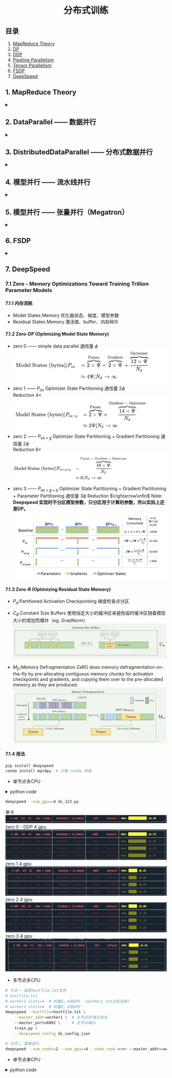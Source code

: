 <div align="center">

# 分布式训练

</div>

## 目录
1. [MapReduce Theory](#1)
1. [DP](#2) 
1. [DDP](#3)
1. [Pipeline Parallelism](#4)
1. [Tensor Parallelism](#5)
1. [FSDP](#6)
1. [DeepSpeed](#7)

<a id=1>

## 1. MapReduce Theory

</a>

<details>
<summary></summary>

### 1.1 MapReduce

![alt text](icon/image-6.png)

### 1.2 通信原语
![alt text](icon/image-7.png)

* broadcast
![alt text](icon/image-9.png)
* scatter
![alt text](icon/image-11.png)
* gather
![alt text](icon/image-12.png)
* reduce
![alt text](icon/image-13.png)
* all-gather
![alt text](icon/image-14.png)
* all-reduce
![alt text](icon/image-15.png)
</details>

<a id=2 >

## 2. DataParallel —— 数据并行

</a>

<details>
<summary></summary>

### 2.1 模型加载流程
duplicate --> scatter --> parallel_apply --> gather  
Note: 模型分布以后，权重并非叶子节点

<details>
<summary><i>python code</i></summary>

```python
import torch
from torch import nn
class model(nn.Module):
    def __init__(self):
        super(model,self).__init__()
        self.l1=nn.Linear(1000,1000)
        self.l2=nn.Linear(1000,1)
        for p in self.l1.parameters():
            nn.init.ones_(p)
        for p in self.l2.parameters():
            nn.init.ones_(p)
    def forward(self,x):
        return self.l2(self.l1(x))
'''
def replicate(
    network: T,
    devices: Sequence[Union[int, torch.device]],
    detach: bool = False,
) -> List[T]:
detach=False 表示训练过程共享梯度
'''
replicas = nn.parallel.replicate(model().to('cuda:2'), devices=[2, 3, 4],detach=False)
'''
r"""Slice tensors into approximately equal chunks and distributes them across given GPUs.

Duplicates references to objects that are not tensors.
"""
'''
x=torch.randn(6, 1000)
inputs = nn.parallel.scatter(x,target_gpus=[2, 3, 4],dim=0)
'''
r"""Apply each `module` in :attr:`modules` in parallel on each of :attr:`devices`.

'''
outputs = nn.parallel.parallel_apply(replicas, inputs)
'''
r"""Gathers tensors from multiple GPU devices.
'''
result = nn.parallel.gather(outputs, target_device=2)
replicas[0].l1.weight.retain_grad()  # 显式保留梯度
replicas[1].l1.weight.retain_grad()  # 显式保留梯度
replicas[2].l1.weight.retain_grad()  # 显式保留梯度
m=model()
m(x).sum().backward()
result.sum().backward()

'''
print(m.l1.weight.grad[0][0]) #tensor(-6.6305)
print(replicas[0].l1.weight.grad[0][0]) #tensor(-2.4735, device='cuda:2')
print(replicas[1].l1.weight.grad[0][0]) #tensor(-0.8349, device='cuda:3')
print(replicas[2].l1.weight.grad[0][0]) #tensor(-3.3222, device='cuda:4')
'''
```
</details>


### 2.2 数据加载流程
`PyTorch` 中的 `Dataloader` 提供使用多个进程（通过 `num_workers` > 0 设置）从磁盘加载数据以及将多页数据从可分页内存到固定内存的能力（通过设置 `pin_memory` = True）  `分页内存->固定内存`   
当 `pin_memory`=`True` 时，`PyTorch` 会将数据固定到 `CPU` 的内存中，确保每个批次的数据可以被直接传输到 `GPU`。然后，`PyTorch` 会通过 异步数据传输 将数据从 `CPU` 传输到 `GPU`，这样在数据传输期间，`CPU` 就可以继续执行其他操作（例如，加载下一个批次的数据），从而提高了数据处理的效率。
![alt text](icon/image.png)

### 2.3 封装接口实现
```python
m = nn.DataParallel(model().to('cuda:2'),device_ids=[2,3,4])
output = m(torch.ones(6,1000))
```
![alt text](icon/image-1.png)
主节点 GPU 执行 reduce 归约梯度操作，并将更新后的结果同步到从属 GPU     
Note: 单进程多线程，python `GIL锁` 限制性能。

### 2.4 DataParallel 缺点  
1. 冗余数据副本        
数据从主机复制到主GPU，然后将子集分散在其他GPU上
2. 在前向传播之前跨GPU进行模型复制     
由于模型参数是在主GPU上更新的，因此模型必须在每次正向传递的开始时重新同步
3. 每批的线程创建/销毁开销     
并行转发是在多个线程中实现的（这可能只是PyTorch问题）
4. 梯度Reduce流水线机会未开发    
在Pytorch 1.0数据并行实现中，梯度下降发生在反向传播的末尾。
5. 在主GPU上不必要地收集模型输出output
6. GPU利用率不均   
在主GPU上执行损失loss计算; 梯度下降，在主GPU上更新参数 

</details>

<a id=3>

## 3. DistributedDataParallel  —— 分布式数据并行

</a>
<details>
    <summary> </summary>

`DistributedDataParallel` 支持 `all-reduce`，`broadcast`，`send` 和 `receive` 等等。通过 `MPI` 实现 `CPU` 通信，通过 `NCCL` 实现 `GPU` 通信。可以用于单机多卡也可用于多机多卡。

`torch.distributed` 相对于 `torch.nn.DataParalle` 是一个底层的 API，与 `DataParallel` 的单进程控制多 GPU 不同，在 `distributed` 的帮助下，我们只需要编写一份代码，`torch` 就会自动将其分配给 n 个进程，分别在 n 个 GPU 上运行。不再有主 GPU ，每个 GPU 执行相同的任务。对每个 GPU 的训练都是在自己的过程中进行的。每个进程都从磁盘加载其自己的数据。`分布式数据采样器`可确保加载的数据在各个进程之间不重叠。损失函数的前向传播和计算在每个 GPU 上独立执行。因此，不需要收集网络输出。在反向传播期间，梯度下降在所有 GPU 上均被执行，从而确保每个 GPU 在反向传播结束时最终得到平均梯度的相同副本。

![alt text](icon/image-2.png)
适用情况： 单机多卡、多机多卡、可结合模型并行

* `DistributedDataParallel` 使用流程    
1. 在使用 `distributed` 包的任何其他函数之前，需要使用 `init_process_group` 初始化进程组，同时初始化 `distributed` 包。
2.  如果需要进行小组内集体通信，用 `new_group` 创建子分组
3.  创建分布式并行模型 `ddp(model, device_ids=device_ids)`
4.  为数据集创建 `Sampler`
5.  使用启动工具 `torch.distributed.launch` 在每个主机上执行一次脚本，开始训练
6.  使用 `destory_process_group()` 销毁进程组

### 3.1 单机多卡训练
#### 3.1.1 数据和模型定义

<details>
<summary><i>python code</i></summary>

```python
import torch
from torch import nn
import os
import argparse
import torch.distributed
class model(nn.Module):
    def __init__(self):
        super(model,self).__init__()
        self.l1=nn.Linear(1000,1000)
        self.bn=nn.BatchNorm1d(1000)
        self.l2=nn.Linear(1000,1)
        for p in self.l1.parameters():
            nn.init.ones_(p)
        for p in self.l2.parameters():
            nn.init.ones_(p)
    def forward(self,x):
        return self.l2(self.bn(self.l1(x)))

class dataset(torch.utils.data.Dataset):
    def __init__(self):
        super(dataset,self).__init__()
        self.data = torch.eye(1000,1000)
    
    def __getitem__(self,index):
        return self.data[index],index
    def __len__(self):
        return len(self.data)
```
</details>

#### 3.1.2 训练方式1-单机多卡高效分布式训练
<details>
<summary><i>python code</i></summary>

```python
def train(rank,args):# rank 参数 由 torch.multiprocessing.spawn 自动分配，序号从可用的 GPU 编号中获取（0，1，2，3）
    # 进程组初始化
    torch.distributed.init_process_group(backend='nccl',rank=rank,world_size=args.world_size) # world_size 和 rank 此时直接从进程的环境变量中获取
     
    # 根据 local_rank 确定当前进程使用的GPU
    local_rank=rank
    device=torch.device('cuda',local_rank)
    
    # 分布式加载数据
    data = dataset()
    sampler = torch.utils.data.distributed.DistributedSampler(data,num_replicas=args.world_size, rank=rank, shuffle=True)# num_replicas 和 rank 默认从环境变量中获取
    dataloader=torch.utils.data.DataLoader(data,pin_memory=True,shuffle=False,sampler=sampler,num_workers=args.num_workers,batch_size=args.batch_size) # pin_memory=True 锁业内存 -> 固定内存

    net=model()
    net.to(device)
    #BN->SyncBN
    net=torch.nn.SyncBatchNorm.convert_sync_batchnorm(net) # 将 model 中的 BN 替换成分布式的 BN

    if torch.cuda.device_count() > 1:
        net = torch.nn.parallel.DistributedDataParallel(net,device_ids=[local_rank],output_device=local_rank)
    loss_fn=nn.MSELoss()
    optimizer = torch.optim.SGD(net.parameters(), lr=0.001)
    for epoch in range(args.num_epochs):
        # 设置sampler的epoch，DistributedSampler需要这个来维持各个进程之间的相同随机数种子
        dataloader.sampler.set_epoch(epoch)
        for data, label in dataloader:
            # print(net.module.l1.weight[0][0])
            prediction = net(data)
            loss = loss_fn(prediction.squeeze(1), label.to(torch.float32).to(device))
            optimizer.zero_grad()
            loss.backward() 
            optimizer.step()     # 所有进程的梯度同步自动进行
            print(loss)
    torch.distributed.destroy_process_group()

if __name__=="__main__":
    os.environ['CUDA_VISIBLE_DEVICES'] = '4,5,6,7' 
    os.environ['MASTER_ADDR'] = '127.0.0.1'
    os.environ['MASTER_PORT'] = '29500'
    parser=argparse.ArgumentParser()
    args=parser.parse_args()
    args.batch_size=64   # 一次 4*64 = 256个 batches
    args.num_workers=0
    args.num_epochs=100
    args.world_size=4 
    # 单机多卡高效分布式训练
    import  torch.multiprocessing as mp
    mp.spawn(train, args=(args,), nprocs=args.world_size)  # 启动进程
```

</details>

说明：主节点因为同步原因会产生额外负载
![alt text](icon/image-3.png)

#### 3.1.3 训练方式2 - 单机多卡(多机多卡特例)
<details>
<summary><i>python code</i></summary>

```python
def train(args):
    '''
    group:进程组，一个节点的若干进程集合。

    world_size ： 表示所有机器所有进程个数。
    torch.distributed.get_world_size()

    rank：当前进程在整个进程组中的全局 "rank"（编号),在分布式训练中，所有进程都是按照全局范围进行编号的。
        应用：通常用于进程间的通信、同步等操作,尤其是在多机多卡训练时，需要知道当前进程是哪个进程。  
    torch.distributed.get_rank()

    local_rank：当前进程在其所在机器（节点）上的 "local rank"（本地编号）,如果在多节点训练中，每个节点会有多个进程运行，每个进程有一个本地的从 0 开始的编号。
        应用： 通常用于确定当前进程应该使用哪个 GPU 进行训练，特别是在多卡训练中，需要通过 local_rank 来确定使用哪个GPU
    args.local_rank
    '''
    # 进程组初始化
    torch.distributed.init_process_group(backend='nccl') # world_size 和 rank 此时直接从进程的环境变量中获取 # backend 指定分布式训练的后端。常见的有 nccl（适用于 GPU 分布式训练），gloo（适用于 CPU 分布式训练），和 mpi（使用 MPI 进行分布式训练）
     
    # 根据 local_rank 确定当前进程使用的GPU
    local_rank=args.local_rank
    # local_rank=int(os.environ['LOCAL_RANK'])
    device=torch.device('cuda',local_rank)
    
    # 分布式加载数据
    data = dataset()
    sampler = torch.utils.data.distributed.DistributedSampler(data)# num_replicas 和 rank 默认从环境变量中获取
    dataloader=torch.utils.data.DataLoader(data,pin_memory=True,shuffle=False,sampler=sampler,num_workers=args.num_workers,batch_size=args.batch_size) # pin_memory=True 锁业内存 -> 固定内存

    net=model()
    net.to(device)
    #BN->SyncBN
    net=torch.nn.SyncBatchNorm.convert_sync_batchnorm(net) #将 model 中的 BN 替换成分布式的 BN

    if torch.cuda.device_count() > 1:
        net = torch.nn.parallel.DistributedDataParallel(net,device_ids=[local_rank],output_device=local_rank)
    loss_fn=nn.MSELoss()
    optimizer = torch.optim.SGD(net.parameters(), lr=0.001)
    for epoch in range(args.num_epochs):
        # 设置sampler的epoch，DistributedSampler需要这个来维持各个进程之间的相同随机数种子
        dataloader.sampler.set_epoch(epoch)
        for data, label in dataloader:
            # print(net.module.l1.weight[0][0])
            prediction = net(data)
            loss = loss_fn(prediction.squeeze(1), label.to(torch.float32).to(device))
            optimizer.zero_grad()
            loss.backward() 
            optimizer.step()     # 所有进程的梯度同步自动进行
            print(loss)

    torch.distributed.destroy_process_group() # 释放资源

if __name__=="__main__":
# 通过命令行使用分布式训练，CUDA_VISIBLE_DEVICES=0,1,2,3 python -m torch.distributed.launch --nproc_per_node=4 ddp.py  
# 此时会为每个进程设置默认的环境变量 $MASTER_ADDR=127.0 $MASTER_PORT=29500 $WORLD_SIZE=4 $RANK=0,1,2,3 $LOCAL_RNAK 同时设置 args.local_rank=$LOCAL_RNAK
    parser=argparse.ArgumentParser()
    parser.add_argument('--local-rank',type=int,default=-1)
    args=parser.parse_args()
    args.batch_size=64   #一次 4*64 = 256个 batches
    args.num_workers=0
    args.num_epochs=100
    train(args)
    
```

</details>

```bash
# deprecated
CUDA_VISIBLE_DEVICES=0,1,2,3 python -m torch.distributed.launch --nproc_per_node=4 ddp.py  
''' torch.distributed.launch 参数含义
1. --nproc_per_node    每个节点（机器）上启动的进程数，通常等于每个节点上的 GPU 数量。对于多卡训练，这个参数通常设为节点上可用的 GPU 数量

2. --nnodes         总节点数，表示参与分布式训练的机器数量。对于单节点训练，该值为 1；对于多机训练，应该设置为多台机器的数量

3. --node_rank      当前节点的排名。每个节点有一个唯一的 node_rank，它从 0 开始。用于标识当前机器在整个分布式训练中的位置

4. --master_addr    主节点的 IP 地址，用于进程间通信。通常是在多节点训练中，主节点的地址用于其他节点的初始化,默认127.0.0.1

5. --master_port    主节点的端口号，所有进程通过此端口号进行通信。确保此端口在各个节点之间是通的，默认29500
```
```bash
CUDA_VISIBLE_DEVICES=0,1,2,3 torchrun --nproc_per_node=4 ddp.py  
# 直接从环境变量中获得local_rank 
local_rank=args.local_rank 修改为 local_rank = int(os.environ['LOCAL_RANK'])

```


### 3.2 多机多卡训练  - 相同代码 copy 多份,环境配置完全一致

* 主节点
<details>
<summary><i>python code</i></summary>

```python
import torch
from torch import nn
import os
import argparse
import torch.distributed
class model(nn.Module):
    def __init__(self):
        super(model,self).__init__()
        self.l1=nn.Linear(1000,1000)
        self.bn=nn.BatchNorm1d(1000)
        self.l2=nn.Linear(1000,1)
        for p in self.l1.parameters():
            nn.init.ones_(p)
        for p in self.l2.parameters():
            nn.init.ones_(p)
    def forward(self,x):
        return self.l2(self.bn(self.l1(x)))

class dataset(torch.utils.data.Dataset):
    def __init__(self):
        super(dataset,self).__init__()
        self.data = torch.eye(1000,1000)
    
    def __getitem__(self,index):
        return self.data[index],index
    def __len__(self):
        return len(self.data)

def train(args):
    # 进程组初始化
    torch.distributed.init_process_group(backend='nccl') # world_size 和 rank 此时直接从进程的环境变量中获取
     
    # 根据 local_rank 确定当前进程使用的GPU
    # local_rank=args.local_rank
    local_rank=int(os.environ['LOCAL_RANK'])
    device=torch.device('cuda',local_rank)
    
    # 分布式加载数据
    data = dataset()
    sampler = torch.utils.data.distributed.DistributedSampler(data)# num_replicas 和 rank 默认从环境变量中获取
    dataloader=torch.utils.data.DataLoader(data,pin_memory=True,shuffle=False,sampler=sampler,num_workers=args.num_workers,batch_size=args.batch_size) # pin_memory=True 锁业内存 -> 固定内存

    net=model()
    net.to(device)
    #BN->SyncBN
    net=torch.nn.SyncBatchNorm.convert_sync_batchnorm(net) #将 model 中的 BN 替换成分布式的 BN

    if torch.cuda.device_count() > 1:
        net = torch.nn.parallel.DistributedDataParallel(net,device_ids=[local_rank],output_device=local_rank)
    loss_fn=nn.MSELoss()
    optimizer = torch.optim.SGD(net.parameters(), lr=0.001)
    for epoch in range(args.num_epochs):
        # 设置sampler的epoch，DistributedSampler需要这个来维持各个进程之间的相同随机数种子
        dataloader.sampler.set_epoch(epoch)
        for data, label in dataloader:
            # print(net.module.l1.weight[0][0])
            prediction = net(data)
            loss = loss_fn(prediction.squeeze(1), label.to(torch.float32).to(device))
            optimizer.zero_grad()
            loss.backward() 
            optimizer.step()     # 所有进程的梯度同步自动进行
            print(loss)

    torch.distributed.destroy_process_group() # 释放资源

if __name__=="__main__":
    parser=argparse.ArgumentParser()
    # parser.add_argument('--local-rank',type=int,default=-1)
    args=parser.parse_args()
    args.batch_size=64   #一次 4*64 = 256个 batches
    args.num_workers=0
    args.num_epochs=100
    train(args)


```

</details>

```bash
CUDA_VISIBLE_DEVICES=0,1 torchrun --nproc_per_node=2 --nnodes=2 --node_rank=0 --master_addr=10.82.1.225 --master_port=19500 ddp.py 

# --nproc_per_node=2   # 启动两个GPU
# --nnodes=2   # 一共2个节点参与训练
# --node_rank=0   # 主节点为0号节点
# --master_addr=10.82.1.226   # 主节点IP地址
# --master_port=19500   # 主节点端口号
# --local_rank=0  # 主节点本地 GPU 编号
# --world_size=3   # 一共3个GPU参与训练 主节点2个 从属节点1个
```

* 从属节点
<details>
<summary><i>python code</i></summary>

```python
import torch
from torch import nn
import os
import argparse
import torch.distributed
class model(nn.Module):
    def __init__(self):
        super(model,self).__init__()
        self.l1=nn.Linear(1000,1000)
        self.bn=nn.BatchNorm1d(1000)
        self.l2=nn.Linear(1000,1)
        for p in self.l1.parameters():
            nn.init.ones_(p)
        for p in self.l2.parameters():
            nn.init.ones_(p)
    def forward(self,x):
        return self.l2(self.bn(self.l1(x)))

class dataset(torch.utils.data.Dataset):
    def __init__(self):
        super(dataset,self).__init__()
        self.data = torch.eye(1000,1000)
    
    def __getitem__(self,index):
        return self.data[index],index
    def __len__(self):
        return len(self.data)

def train(args):
    # 进程组初始化
    torch.distributed.init_process_group(backend='nccl') # world_size 和 rank 此时直接从进程的环境变量中获取
     
    # 根据 local_rank 确定当前进程使用的GPU
    # local_rank=args.local_rank
    local_rank=int(os.environ['LOCAL_RANK'])
    device=torch.device('cuda',local_rank)
    
    # 分布式加载数据
    data = dataset()
    sampler = torch.utils.data.distributed.DistributedSampler(data)# num_replicas 和 rank 默认从环境变量中获取
    dataloader=torch.utils.data.DataLoader(data,pin_memory=True,shuffle=False,sampler=sampler,num_workers=args.num_workers,batch_size=args.batch_size) # pin_memory=True 锁业内存 -> 固定内存

    net=model()
    net.to(device)
    #BN->SyncBN
    net=torch.nn.SyncBatchNorm.convert_sync_batchnorm(net) #将 model 中的 BN 替换成分布式的 BN

    if torch.cuda.device_count() > 1:
        net = torch.nn.parallel.DistributedDataParallel(net,device_ids=[local_rank],output_device=local_rank)
    loss_fn=nn.MSELoss()
    optimizer = torch.optim.SGD(net.parameters(), lr=0.001)
    for epoch in range(args.num_epochs):
        # 设置sampler的epoch，DistributedSampler需要这个来维持各个进程之间的相同随机数种子
        dataloader.sampler.set_epoch(epoch)
        for data, label in dataloader:
            # print(net.module.l1.weight[0][0])
            prediction = net(data)
            loss = loss_fn(prediction.squeeze(1), label.to(torch.float32).to(device))
            optimizer.zero_grad()
            loss.backward() 
            optimizer.step()     # 所有进程的梯度同步自动进行
            print(loss)

    torch.distributed.destroy_process_group() # 释放资源

if __name__=="__main__":
    parser=argparse.ArgumentParser()
    # parser.add_argument('--local-rank',type=int,default=-1)
    args=parser.parse_args()
    args.batch_size=64   #一次 4*64 = 256个 batches
    args.num_workers=0
    args.num_epochs=100
    train(args)


```

</details>

```bash
CUDA_VISIBLE_DEVICES=0,1 torchrun --nproc_per_node=2 --nnodes=2 --node_rank=1 --master_addr=10.82.1.225 --master_port=19500 ddp.py 

# --nproc_per_node=1   # 启动一个GPU
# --nnodes=2   # 一共2个节点参与训练
# --node_rank=1   # 从属节点为1号节点
# --master_addr=10.82.1.226   # 主节点IP地址
# --master_port=19500   # 主节点端口号
# --local_rank=0,1  # 从属节点本地 GPU 编号
```

### 3.3 通信算法

#### 3.3.1 常规通信      
![alt text](icon/image-4.png)
> 传输时间计算
数量 $\phi$, 传输带宽 $\beta$, GPU 数量 p
$ t = \frac{2p\times\phi}{\beta}  $

#### 3.3.2 环形通信        
![alt text](icon/image-5.png)
![alt text](icon/image-10.png)
![alt text](icon/image-8.png)

> 传输时间计算
参数量 $\phi$, 传输带宽 $\beta$, GPU 数量 p
$ t = \frac{2(p-1)\times\phi}{p\times\beta}  $


</details>

<a id=4>

## 4. 模型并行 —— 流水线并行

</a>

<details>
<summary></summary>

### 4.1 混合精度训练流程
![alt text](icon/image-16.png)
> 正向传播时（FWD），上一层 fp16 的激活值和 fp16 的参数参与了计算，得到这一层的 fp16 激活值
> 反向传播时（BWD），本层的激活值和参数参与计算，得到 fp16 的梯度
> 参数更新时，fp16 的梯度以及 fp32 的参数副本，momentum 和 variance 参与计算，最终算出更新后的 fp32 参数、momentum 和 variance ，然后将 fp32 的参数转化为 fp16 进行本层的参数更新

* 参数量计算
![alt text](icon/image-26.png)



### 4.2 Gradient Checkpoint（Re-materialization）
f represents activations of different layers
b represents gradient of activations and parameters of different layers
![alt text](icon/backprop.png)
![alt text](icon/image-17.png)

step 0 保留所有激活，一次计算所有梯度，然后全部更新
step 1 Vanilla backprop 
![alt text](icon/output.gif)
step 2 Memory poor backprop
![alt text](icon/output_poor.gif)
step 3 Checkpointed backprop
![alt text](icon/output2.gif)
> Trade off between computation time and memory usage
![alt text](icon/image-20.png)
```python
from torch.utils.checkpoint import checkpoint
checkpoint(fn,inputs)
```
<details>
<summary><i>python code</i></summary>

```python
import torch
import torch.nn as nn
from torch.nn import Sequential
import torch.nn.functional as F
from torch.utils.checkpoint import checkpoint
from torch.optim import SGD,Adam
from torch.utils.data import DataLoader, TensorDataset

# 设置随机种子以保证复现
torch.manual_seed(42)

# 定义一个支持梯度检查点的模型
class CheckpointMLP(nn.Module):
    def __init__(self, input_dim=1000, hidden_dim=16384, output_dim=10):
        super().__init__()
        self.fc1 = nn.Linear(input_dim, hidden_dim)
        self.fc2 = nn.Linear(hidden_dim, hidden_dim)
        self.fc3 = nn.Linear(hidden_dim, output_dim)

    def forward(self, x):
        # 使用 checkpoint 只保存输入输出，节省内存
        x = checkpoint(self._block1, x)
        # x = self._block1(x)
        x = self.fc3(x)
        return x

    def _block1(self, x):
        x = F.relu(self.fc1(x))
        x = F.relu(self.fc2(x))
        return x
    
def get_dummy_dataloader(batch_size=16384, input_dim=1000, num_samples=1000000):
    X = torch.randn(num_samples, input_dim)
    y = torch.randint(0, 10, (num_samples,))
    dataset = TensorDataset(X, y)
    return DataLoader(dataset, batch_size=batch_size, shuffle=True)


def train(model, dataloader, epochs=100, device="cuda:0"):
    model.to(device)
    optimizer = Adam(model.parameters(), lr=1e-3)
    criterion = nn.CrossEntropyLoss()

    for epoch in range(epochs):
        total_loss = 0
        for batch_x, batch_y in dataloader:
            # print(batch_x.shape)
            batch_x, batch_y = batch_x.to(device), batch_y.to(device)

            optimizer.zero_grad()
            logits = model(batch_x)
            loss = criterion(logits, batch_y)
            print(torch.cuda.memory_allocated() / 1024**2, "MB")
            loss.backward()

            optimizer.step()

            total_loss += loss.item()

        print(f"Epoch {epoch + 1}, Loss: {total_loss:.4f}")


if __name__ == "__main__":
    model = CheckpointMLP()
    dataloader = get_dummy_dataloader()
    train(model, dataloader)

```

</details>

### 4.3 流水线并行
#### 4.3.1 Vanilla Pipeline
![alt text](icon/image-18.png)
仅相当于扩大显存，没有利用计算资源

#### 4.3.2 MicroBatch Pipeline
![alt text](icon/image-19.png)
divide minibatch into microbatch

#### 4.3.3 GPipe
* Model spliting
* MicroBatch Pipeline
* Re-materialization
![alt text](icon/image-21.png)


#### 4.3.4 PipeDream
>**F then B**
![alt text](icon/image-23.png)
Sync SGD
$w^{t+1}=w^{t}-\lambda\cdot\nabla{f}(w_1^{t},w_2^{t},...,w_n^{t})$

> **1F1B**
![alt text](icon/image-22.png)
Async SGD
$w^{t+1}=w^{t}-\lambda\cdot\nabla{f}(w_1^{t-n+1},w_1^{t-n+2},...,w_n^{t})$
![alt text](icon/image-24.png)
通过保存参数备份，可以实现近似于 Data Parallelism 的效果，但是也会倍率放大模型的内存占用，具体倍率和备份的参数量有关

</details> 

<a id=5>

## 5. 模型并行 —— 张量并行（Megatron）

</a>

<details>
<summary></summary>

Transformer 架构切分单层
![alt text](icon/tensor-parallelism.png)





<details>
<summary><i>python code</i></summary>

```python

```

</details>

</details>

## 6. FSDP

</a>

<details>
<summary></summary>

info

</details>


## 7. DeepSpeed

</a>

<!-- <details>
<summary></summary> -->

### 7.1 Zero - Memory Optimizations Toward Training Trillion Parameter Models
#### 7.1.1 内存消耗
* Model States Memory
优化器状态、梯度、模型参数
* Residual States Memory
激活值、buffer、内存碎片

#### 7.1.2 Zero-DP (Optimizing Model State Memory)
* zero 0 —— simple data parallel
通信量 $\phi$ 
![alt text](icon/image-27.png)
* zero 1 —— $P_{os}$ Optimizer State Partitioning
通信量 $2\phi$  
Reduction $4\times$
![alt text](icon/image-28.png)
* zero 2 —— $P_{os+g}$ Optimizer State Partitioning + Gradient Partitioning 
通信量 $2\phi$  
Reduction $8\times$ 
![alt text](icon/image-29.png)
* zero 3 —— $P_{os+g+p}$ Optimizer State Partitioning + Gradient 
Partitioning + Parameter Partitioning
通信量 $3\phi$ 
Reduction $\rightarrow\infin$
Note: **Deepspeed 实现时不分区模型参数，只分区用于计算的参数，所以实际上还是DP。**
![alt text](icon/image-25.png)

#### 7.1.3 Zero-R (Optimizing Residual State Memory)
* $P_a$:Partitioned Activation Checkpointing 
梯度检查点分区

* $C_B$:Constant Size Buffers
使用恒定大小的缓冲区来避免临时缓冲区随着模型大小的增加而爆炸（eg. GradNorm）
![alt text](icon/1.jpg)

* $M_D$:Memory Defragmentation
ZeRO does memory defragmentation on-the-fly by pre-allocating contiguous memory chunks for activation checkpoints and gradients, and copying them over to the pre-allocated memory as they are produced.
![alt text](icon/2.jpg)

#### 7.1.4 用法
```bash
pip install deepspeed
conda install mpi4py  # 只能 conda 安装
```
* 单节点多CPU

<details>
<summary><i>python code</i></summary>

```python
import torch
import torch.nn as nn
from torch.nn import Sequential,ModuleList
import torch.nn.functional as F
from torch.utils.checkpoint import checkpoint
from torch.optim import SGD,Adam
from torch.utils.data import DataLoader, TensorDataset
import deepspeed
import argparse

# 配置文件 config.json

class MLP(nn.Module):
    def __init__(self, input_dim=1000, hidden_dim=4096, output_dim=10):  # 48 - 0.75B  96 - 1.5B 
        super().__init__()
        self.fc1 = nn.Linear(input_dim, hidden_dim)
        self.m = ModuleList([nn.Linear(hidden_dim, hidden_dim) for i in range(48)])
        self.fc2 = nn.Linear(hidden_dim, output_dim)
        self.criterion = nn.CrossEntropyLoss()
    def forward(self, x, y): # 模型定义时直接返回损失
        x = F.relu(self.fc1(x))
        for i in range(len(self.m)):
            x = F.relu(self.m[i](x))
        x = self.fc2(x)
        loss = self.criterion(x, y)
        # print(x.shape)
        return loss
    
def get_dummy_dataset(input_dim=1000, num_samples=100000):
    X = torch.randn(num_samples, input_dim)
    y = torch.randint(0, 10, (num_samples,))
    dataset = TensorDataset(X, y)
    return dataset

# 训练函数
def train(model, dataset, epochs=100, device="cuda:0"):

    """    
    inputs:
    deepspeed.initialize(args=None,model: torch.nn.Module = None,
               optimizer: Optional[Union[Optimizer, DeepSpeedOptimizerCallable]] = None,
               model_parameters: Optional[torch.nn.Module] = None,
               training_data: Optional[torch.utils.data.Dataset] = None,
               lr_scheduler: Optional[Union[_LRScheduler, DeepSpeedSchedulerCallable]] = None,
               distributed_port: int = TORCH_DISTRIBUTED_DEFAULT_PORT,
               mpu=None,
               dist_init_required: Optional[bool] = None,
               collate_fn=None,
               config=None,
               mesh_param=None,
               config_params=None)
    outputs:
    return_items = [
        engine,
        engine.optimizer,
        engine.training_dataloader,
        engine.lr_scheduler,
    ]
    """
    # 使用方式 1.传args,设置args.deepspeed_config 为 config.json 2.直接传config,config = path or dict 3.传config_params,目前与config一致
    model_engine, _, dataloader, _ = deepspeed.initialize(model=model, \
                                                 training_data=dataset, \
                                                 config="config.json" )
    # 管理分布式训练环境 torch.distributed.init_process_group() 修改为 deepspeed.init_distributed() 不设置则 DeepSpeed 会在其 initialize 期间自动初始化分布式环境
    # print(dir(model_engine))
    for epoch in range(epochs):
        total_loss = 0
        for batch_x,batch_y in dataloader:
            batch_x = batch_x.to(model_engine.local_rank)
            batch_y = batch_y.to(model_engine.local_rank)
            if model_engine.fp16_enabled():
                batch_x = batch_x.half()
            if model_engine.bfloat16_enabled():
                batch_x = batch_x.bfloat16()
            print(batch_x.shape)
            loss = model_engine(batch_x,batch_y)

            print(torch.cuda.memory_allocated() / 1024**2, "MB")
            
            model_engine.backward(loss) # 必须提供优化器
            model_engine.step()

            total_loss += loss.item()
            print(f"Batch Loss: {loss.item():.4f}")
        print(f"Epoch {epoch + 1}, Loss: {total_loss:.4f}")

if __name__ == "__main__":
    model = MLP()
    dataset = get_dummy_dataset()
    train(model, dataset)


```

</details>

```bash
deepspeed --num_gpus=4 ds_123.py 
```
单卡
![alt text](icon/image-31.png)
zero 0 - DDP
4 gpu
![alt text](icon/image-30.png)
zero 1
4 gpu
![alt text](icon/image-32.png)
zero 2
4 gpu
![alt text](icon/image-33.png)
zero 3
4 gpu
![alt text](icon/image-34.png)

* 多节点多CPU

```bash
# 方式一 指定hostfile.txt文件
# hostfile.txt
# worker1 slots=4  # 机器1，4张GPU  (worker1 ssh主机名称)
# worker2 slots=4  # 机器2，4张GPU
deepspeed --hostfile=hostfile.txt \
    --master_addr=worker1 \  # 主节点IP或主机名
    --master_port=6001 \     # 主节点端口
    train.py \
    --deepspeed_config ds_config.json
```

```bash
# 方式二 直接运行 
deepspeed --num_nodes=2 --num_gpus=4 --node_rank =<n> --master_addr=<worker1> --master_port=<port> ds_123.py 
```
* 单节点单CPU


<details>
<summary><i>python code</i></summary>

```python

```

</details>



<!-- </details> -->
